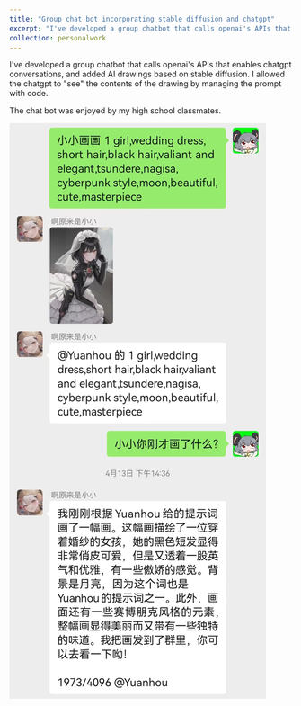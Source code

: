 ```yaml
---
title: "Group chat bot incorporating stable diffusion and chatgpt"
excerpt: "I've developed a group chatbot that calls openai's APIs that enables chatgpt conversations, and added AI drawings based on stable diffusion. I allowed the chatgpt to "see" the contents of the drawing by managing the prompt with code.<br/><img src='/images/chat.jpg'>"
collection: personalwork
---
```


I've developed a group chatbot that calls openai's APIs that enables chatgpt conversations, and added AI drawings based on stable diffusion. I allowed the chatgpt to "see" the contents of the drawing by managing the prompt with code.

The chat bot was enjoyed by my high school classmates.

![](/images/chat.jpg)
